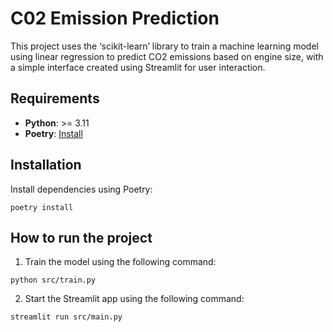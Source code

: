 # C02 Emission Prediction

This project uses the ‘scikit-learn’ library to train a machine learning model using linear regression to predict CO2 emissions based on engine size, with a simple interface created using Streamlit for user interaction.

## Requirements

- **Python**: >= 3.11
- **Poetry**: [Install](https://python-poetry.org/docs/#installation)

## Installation

Install dependencies using Poetry:

```shell
poetry install
```

## How to run the project

1. Train the model using the following command:

```shell
python src/train.py
```

2. Start the Streamlit app using the following command:

```shell
streamlit run src/main.py
```
